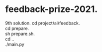 # feedback-prize-2021. 
9th solution. 
cd project/ai/feedback.   
cd prepare.   
sh prepare.sh.   
cd ..  
./main.py  
